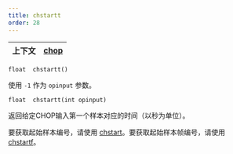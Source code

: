 ```yaml
---
title: chstartt
order: 28
---
```

| 上下文 | [chop](../contexts/chop.html) |
| --- | --- |

`float  chstartt()`

使用 `-1` 作为 `opinput` 参数。

`float  chstartt(int opinput)`

返回给定CHOP输入第一个样本对应的时间（以秒为单位）。

要获取起始样本编号，请使用 [chstart](chstart.html "返回指定输入的起始样本")。要获取起始样本帧编号，请使用 [chstartf](chstartf.html "返回指定输入的第一个样本对应的帧")。